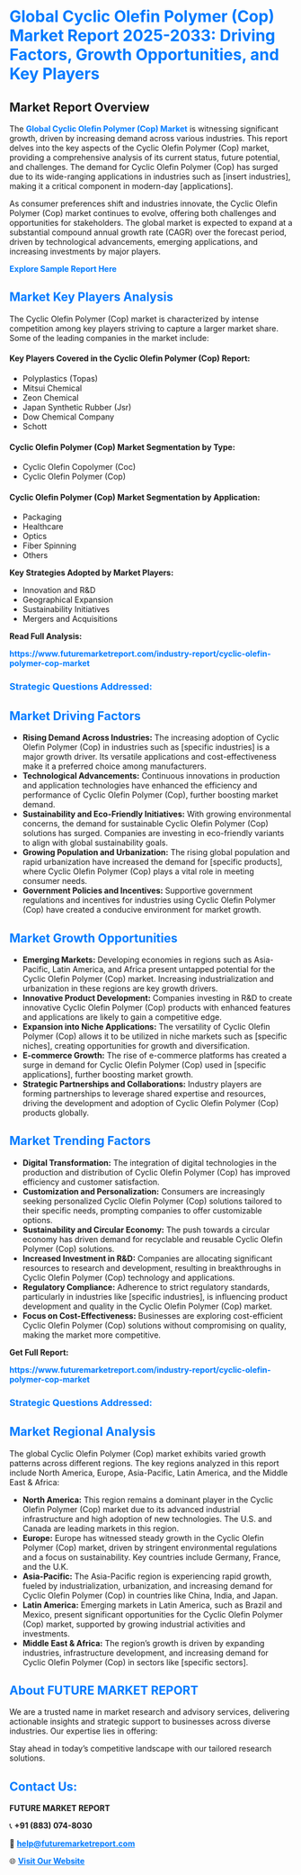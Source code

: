 <h1 style="color: #007BFF;">Global Cyclic Olefin Polymer (Cop) Market Report 2025-2033: Driving Factors, Growth Opportunities, and Key Players</h1>

<section id="overview">
<h2>Market Report Overview</h2>
<p>The <a href="https://www.futuremarketreport.com/industry-report/cyclic-olefin-polymer-cop-market" style="color: #007BFF; text-decoration: none;"><strong>Global Cyclic Olefin Polymer (Cop) Market</strong></a> is witnessing significant growth, driven by increasing demand across various industries. This report delves into the key aspects of the Cyclic Olefin Polymer (Cop) market, providing a comprehensive analysis of its current status, future potential, and challenges. The demand for Cyclic Olefin Polymer (Cop) has surged due to its wide-ranging applications in industries such as [insert industries], making it a critical component in modern-day [applications].</p>
<p>As consumer preferences shift and industries innovate, the Cyclic Olefin Polymer (Cop) market continues to evolve, offering both challenges and opportunities for stakeholders. The global market is expected to expand at a substantial compound annual growth rate (CAGR) over the forecast period, driven by technological advancements, emerging applications, and increasing investments by major players.</p>
</section>

<section id="overview">
<p><a href="https://www.futuremarketreport.com/request-sample/reportId=29938" style="color: #007BFF; text-decoration: none;"><strong>Explore Sample Report Here</strong></a></p>
</section>

<section id="key-players">
<h2 style="color: #007BFF;">Market Key Players Analysis</h2>
<p>The Cyclic Olefin Polymer (Cop) market is characterized by intense competition among key players striving to capture a larger market share. Some of the leading companies in the market include:</p>
<h4>Key Players Covered in the Cyclic Olefin Polymer (Cop) Report:</h4>
<ul><li>Polyplastics (Topas)</li><li>Mitsui Chemical</li><li>Zeon Chemical</li><li>Japan Synthetic Rubber (Jsr)</li><li>Dow Chemical Company</li><li>Schott</li></ul>
<h4>Cyclic Olefin Polymer (Cop) Market Segmentation by Type:</h4>
<ul><li>Cyclic Olefin Copolymer (Coc)</li><li>Cyclic Olefin Polymer (Cop)</li></ul>

<h4>Cyclic Olefin Polymer (Cop) Market Segmentation by Application:</h4>
<ul><li>Packaging</li><li>Healthcare</li><li>Optics</li><li>Fiber Spinning</li><li>Others</li></ul>
<p><strong>Key Strategies Adopted by Market Players:</strong></p>
<ul>
<li>Innovation and R&D</li>
<li>Geographical Expansion</li>
<li>Sustainability Initiatives</li>
<li>Mergers and Acquisitions</li>
</ul>
</section>

<section>
<p><strong>Read Full Analysis: </strong></p><a href="https://www.futuremarketreport.com/industry-report/cyclic-olefin-polymer-cop-market" style="color: #007BFF; text-decoration: none;"><strong>https://www.futuremarketreport.com/industry-report/cyclic-olefin-polymer-cop-market</strong></a>
<h3 style="color: #007BFF;">Strategic Questions Addressed:</h3>
</section>

<section id="driving-factors">
<h2 style="color: #007BFF;">Market Driving Factors</h2>
<ul>
<li><strong>Rising Demand Across Industries:</strong> The increasing adoption of Cyclic Olefin Polymer (Cop) in industries such as [specific industries] is a major growth driver. Its versatile applications and cost-effectiveness make it a preferred choice among manufacturers.</li>
<li><strong>Technological Advancements:</strong> Continuous innovations in production and application technologies have enhanced the efficiency and performance of Cyclic Olefin Polymer (Cop), further boosting market demand.</li>
<li><strong>Sustainability and Eco-Friendly Initiatives:</strong> With growing environmental concerns, the demand for sustainable Cyclic Olefin Polymer (Cop) solutions has surged. Companies are investing in eco-friendly variants to align with global sustainability goals.</li>
<li><strong>Growing Population and Urbanization:</strong> The rising global population and rapid urbanization have increased the demand for [specific products], where Cyclic Olefin Polymer (Cop) plays a vital role in meeting consumer needs.</li>
<li><strong>Government Policies and Incentives:</strong> Supportive government regulations and incentives for industries using Cyclic Olefin Polymer (Cop) have created a conducive environment for market growth.</li>
</ul>
</section>

<section id="growth-opportunities">
<h2 style="color: #007BFF;">Market Growth Opportunities</h2>
<ul>
<li><strong>Emerging Markets:</strong> Developing economies in regions such as Asia-Pacific, Latin America, and Africa present untapped potential for the Cyclic Olefin Polymer (Cop) market. Increasing industrialization and urbanization in these regions are key growth drivers.</li>
<li><strong>Innovative Product Development:</strong> Companies investing in R&D to create innovative Cyclic Olefin Polymer (Cop) products with enhanced features and applications are likely to gain a competitive edge.</li>
<li><strong>Expansion into Niche Applications:</strong> The versatility of Cyclic Olefin Polymer (Cop) allows it to be utilized in niche markets such as [specific niches], creating opportunities for growth and diversification.</li>
<li><strong>E-commerce Growth:</strong> The rise of e-commerce platforms has created a surge in demand for Cyclic Olefin Polymer (Cop) used in [specific applications], further boosting market growth.</li>
<li><strong>Strategic Partnerships and Collaborations:</strong> Industry players are forming partnerships to leverage shared expertise and resources, driving the development and adoption of Cyclic Olefin Polymer (Cop) products globally.</li>
</ul>
</section>

<section id="trending-factors">
<h2 style="color: #007BFF;">Market Trending Factors</h2>
<ul>
<li><strong>Digital Transformation:</strong> The integration of digital technologies in the production and distribution of Cyclic Olefin Polymer (Cop) has improved efficiency and customer satisfaction.</li>
<li><strong>Customization and Personalization:</strong> Consumers are increasingly seeking personalized Cyclic Olefin Polymer (Cop) solutions tailored to their specific needs, prompting companies to offer customizable options.</li>
<li><strong>Sustainability and Circular Economy:</strong> The push towards a circular economy has driven demand for recyclable and reusable Cyclic Olefin Polymer (Cop) solutions.</li>
<li><strong>Increased Investment in R&D:</strong> Companies are allocating significant resources to research and development, resulting in breakthroughs in Cyclic Olefin Polymer (Cop) technology and applications.</li>
<li><strong>Regulatory Compliance:</strong> Adherence to strict regulatory standards, particularly in industries like [specific industries], is influencing product development and quality in the Cyclic Olefin Polymer (Cop) market.</li>
<li><strong>Focus on Cost-Effectiveness:</strong> Businesses are exploring cost-efficient Cyclic Olefin Polymer (Cop) solutions without compromising on quality, making the market more competitive.</li>
</ul>
</section>

<section>
<p><strong>Get Full Report: </strong></p><a href="https://www.futuremarketreport.com/industry-report/cyclic-olefin-polymer-cop-market" style="color: #007BFF; text-decoration: none;"><strong>https://www.futuremarketreport.com/industry-report/cyclic-olefin-polymer-cop-market</strong></a>
<h3 style="color: #007BFF;">Strategic Questions Addressed:</h3>
</section>


<section id="regional-analysis">
<h2 style="color: #007BFF;">Market Regional Analysis</h2>
<p>The global Cyclic Olefin Polymer (Cop) market exhibits varied growth patterns across different regions. The key regions analyzed in this report include North America, Europe, Asia-Pacific, Latin America, and the Middle East & Africa:</p>
<ul>
<li><strong>North America:</strong> This region remains a dominant player in the Cyclic Olefin Polymer (Cop) market due to its advanced industrial infrastructure and high adoption of new technologies. The U.S. and Canada are leading markets in this region.</li>
<li><strong>Europe:</strong> Europe has witnessed steady growth in the Cyclic Olefin Polymer (Cop) market, driven by stringent environmental regulations and a focus on sustainability. Key countries include Germany, France, and the U.K.</li>
<li><strong>Asia-Pacific:</strong> The Asia-Pacific region is experiencing rapid growth, fueled by industrialization, urbanization, and increasing demand for Cyclic Olefin Polymer (Cop) in countries like China, India, and Japan.</li>
<li><strong>Latin America:</strong> Emerging markets in Latin America, such as Brazil and Mexico, present significant opportunities for the Cyclic Olefin Polymer (Cop) market, supported by growing industrial activities and investments.</li>
<li><strong>Middle East & Africa:</strong> The region’s growth is driven by expanding industries, infrastructure development, and increasing demand for Cyclic Olefin Polymer (Cop) in sectors like [specific sectors].</li>
</ul>
</section>

<footer>
<h2 style="color: #007BFF;">About FUTURE MARKET REPORT</h2>
<p>We are a trusted name in market research and advisory services, delivering actionable insights and strategic support to businesses across diverse industries. Our expertise lies in offering:</p>

<p>Stay ahead in today’s competitive landscape with our tailored research solutions.</p>

<h2 style="color: #007BFF;">Contact Us:</h2>
<p><strong>FUTURE MARKET REPORT</strong></p>
<p>📞 <strong>+91 (883) 074-8030</strong></p>
<p>📧 <strong><a href="mailto:help@futuremarketreport.com" style="color: #007BFF;">help@futuremarketreport.com</a></strong></p>
<p>🌐 <strong><a href="https://www.futuremarketreport.com/" style="color: #007BFF;">Visit Our Website</a></strong></p>
</footer>